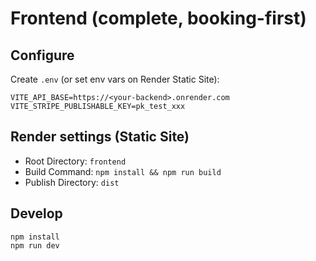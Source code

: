 # Frontend (complete, booking-first)

## Configure
Create `.env` (or set env vars on Render Static Site):
```
VITE_API_BASE=https://<your-backend>.onrender.com
VITE_STRIPE_PUBLISHABLE_KEY=pk_test_xxx
```

## Render settings (Static Site)
- Root Directory: `frontend`
- Build Command: `npm install && npm run build`
- Publish Directory: `dist`

## Develop
```
npm install
npm run dev
```
